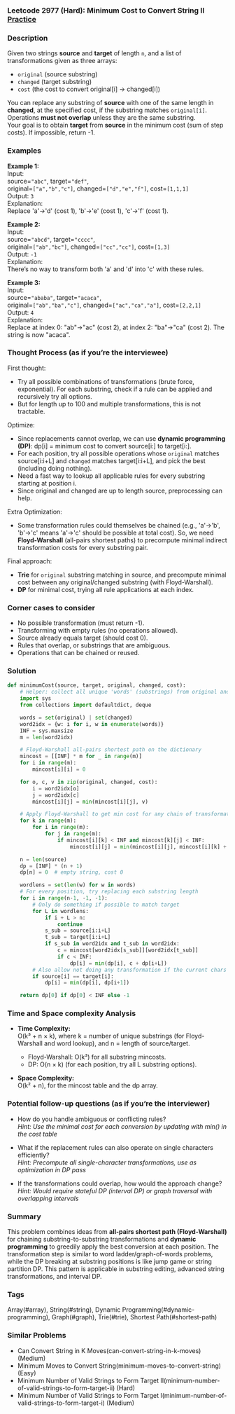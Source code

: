### Leetcode 2977 (Hard): Minimum Cost to Convert String II [Practice](https://leetcode.com/problems/minimum-cost-to-convert-string-ii)

### Description  
Given two strings **source** and **target** of length `n`, and a list of transformations given as three arrays:  
- `original` (source substring)
- `changed` (target substring)
- `cost` (the cost to convert original[i] → changed[i])  

You can replace any substring of **source** with one of the same length in **changed**, at the specified cost, if the substring matches `original[i]`.  
Operations **must not overlap** unless they are the same substring.  
Your goal is to obtain **target** from **source** in the minimum cost (sum of step costs). If impossible, return -1.

### Examples  

**Example 1:**  
Input:  
source=`"abc"`, target=`"def"`,  
original=`["a","b","c"]`, changed=`["d","e","f"]`, cost=`[1,1,1]`  
Output: `3`  
Explanation:  
Replace 'a'→'d' (cost 1), 'b'→'e' (cost 1), 'c'→'f' (cost 1).

**Example 2:**  
Input:  
source=`"abcd"`, target=`"cccc"`,  
original=`["ab","bc"]`, changed=`["cc","cc"]`, cost=`[1,3]`  
Output: `-1`  
Explanation:  
There’s no way to transform both 'a' and 'd' into 'c' with these rules.

**Example 3:**  
Input:  
source=`"ababa"`, target=`"acaca"`,  
original=`["ab","ba","c"]`, changed=`["ac","ca","a"]`, cost=`[2,2,1]`  
Output: `4`  
Explanation:  
Replace at index 0: "ab"→"ac" (cost 2), at index 2: "ba"→"ca" (cost 2). The string is now "acaca".


### Thought Process (as if you’re the interviewee)  
First thought:  
- Try all possible combinations of transformations (brute force, exponential). For each substring, check if a rule can be applied and recursively try all options.  
- But for length up to 100 and multiple transformations, this is not tractable.

Optimize:  
- Since replacements cannot overlap, we can use **dynamic programming (DP)**: dp[i] = minimum cost to convert source[i:] to target[i:].  
- For each position, try all possible operations whose `original` matches source[i:i+L] and `changed` matches target[i:i+L], and pick the best (including doing nothing).
- Need a fast way to lookup all applicable rules for every substring starting at position i.  
- Since original and changed are up to length source, preprocessing can help.

Extra Optimization:  
- Some transformation rules could themselves be chained (e.g., 'a'->'b', 'b'->'c' means 'a'->'c' should be possible at total cost). So, we need **Floyd-Warshall** (all-pairs shortest paths) to precompute minimal indirect transformation costs for every substring pair.

Final approach:  
- **Trie** for `original` substring matching in source, and precompute minimal cost between any original/changed substring (with Floyd-Warshall).
- **DP** for minimal cost, trying all rule applications at each index.


### Corner cases to consider  
- No possible transformation (must return -1).
- Transforming with empty rules (no operations allowed).
- Source already equals target (should cost 0).
- Rules that overlap, or substrings that are ambiguous.
- Operations that can be chained or reused.

### Solution

```python
def minimumCost(source, target, original, changed, cost):
    # Helper: collect all unique 'words' (substrings) from original and changed for mapping
    import sys
    from collections import defaultdict, deque

    words = set(original) | set(changed)
    word2idx = {w: i for i, w in enumerate(words)}
    INF = sys.maxsize
    m = len(word2idx)

    # Floyd-Warshall all-pairs shortest path on the dictionary
    mincost = [[INF] * m for _ in range(m)]
    for i in range(m):
        mincost[i][i] = 0

    for o, c, v in zip(original, changed, cost):
        i = word2idx[o]
        j = word2idx[c]
        mincost[i][j] = min(mincost[i][j], v)

    # Apply Floyd-Warshall to get min cost for any chain of transformations
    for k in range(m):
        for i in range(m):
            for j in range(m):
                if mincost[i][k] < INF and mincost[k][j] < INF:
                    mincost[i][j] = min(mincost[i][j], mincost[i][k] + mincost[k][j])

    n = len(source)
    dp = [INF] * (n + 1)
    dp[n] = 0  # empty string, cost 0

    wordlens = set(len(w) for w in words)
    # For every position, try replacing each substring length
    for i in range(n-1, -1, -1):
        # Only do something if possible to match target
        for L in wordlens:
            if i + L > n:
                continue
            s_sub = source[i:i+L]
            t_sub = target[i:i+L]
            if s_sub in word2idx and t_sub in word2idx:
                c = mincost[word2idx[s_sub]][word2idx[t_sub]]
                if c < INF:
                    dp[i] = min(dp[i], c + dp[i+L])
        # Also allow not doing any transformation if the current chars already match
        if source[i] == target[i]:
            dp[i] = min(dp[i], dp[i+1])

    return dp[0] if dp[0] < INF else -1
```

### Time and Space complexity Analysis  

- **Time Complexity:**  
  O(k³ + n × k), where k = number of unique substrings (for Floyd-Warshall and word lookup), and n = length of source/target.  
  - Floyd-Warshall: O(k³) for all substring mincosts.  
  - DP: O(n × k) (for each position, try all L substring options).  

- **Space Complexity:**  
  O(k² + n), for the mincost table and the dp array.


### Potential follow-up questions (as if you’re the interviewer)  

- How do you handle ambiguous or conflicting rules?  
  *Hint: Use the minimal cost for each conversion by updating with min() in the cost table*

- What if the replacement rules can also operate on single characters efficiently?  
  *Hint: Precompute all single-character transformations, use as optimization in DP pass*

- If the transformations could overlap, how would the approach change?  
  *Hint: Would require stateful DP (interval DP) or graph traversal with overlapping intervals*


### Summary
This problem combines ideas from **all-pairs shortest path (Floyd-Warshall)** for chaining substring-to-substring transformations and **dynamic programming** to greedily apply the best conversion at each position. The transformation step is similar to word ladder/graph-of-words problems, while the DP breaking at substring positions is like jump game or string partition DP. This pattern is applicable in substring editing, advanced string transformations, and interval DP.

### Tags
Array(#array), String(#string), Dynamic Programming(#dynamic-programming), Graph(#graph), Trie(#trie), Shortest Path(#shortest-path)

### Similar Problems
- Can Convert String in K Moves(can-convert-string-in-k-moves) (Medium)
- Minimum Moves to Convert String(minimum-moves-to-convert-string) (Easy)
- Minimum Number of Valid Strings to Form Target II(minimum-number-of-valid-strings-to-form-target-ii) (Hard)
- Minimum Number of Valid Strings to Form Target I(minimum-number-of-valid-strings-to-form-target-i) (Medium)